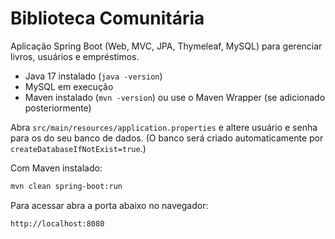 # Biblioteca Comunitária 

Aplicação Spring Boot (Web, MVC, JPA, Thymeleaf, MySQL) para gerenciar livros, usuários e empréstimos.

- Java 17 instalado (`java -version`)
- MySQL em execução 
- Maven instalado (`mvn -version`) ou use o Maven Wrapper (se adicionado posteriormente)
 
Abra `src/main/resources/application.properties` e altere usuário e senha para os do seu banco de dados.
(O banco será criado automaticamente por `createDatabaseIfNotExist=true`.)

Com Maven instalado:
```bash
mvn clean spring-boot:run
```

Para acessar abra a porta abaixo no navegador:
```
http://localhost:8080
```